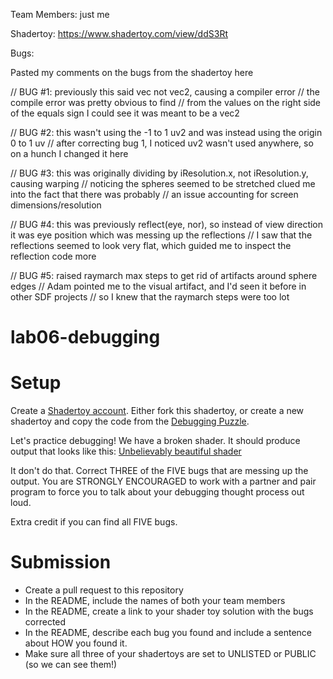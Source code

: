 Team Members: just me

Shadertoy: https://www.shadertoy.com/view/ddS3Rt

Bugs:

Pasted my comments on the bugs from the shadertoy here

// BUG #1: previously this said vec not vec2, causing a compiler error
// the compile error was pretty obvious to find
// from the values on the right side of the equals sign I could see it was meant to be a vec2

// BUG #2: this wasn't using the -1 to 1 uv2 and was instead using the origin 0 to 1 uv
// after correcting bug 1, I noticed uv2 wasn't used anywhere, so on a hunch I changed it here

// BUG #3: this was originally dividing by iResolution.x, not iResolution.y, causing warping
// noticing the spheres seemed to be stretched clued me into the fact that there was probably
// an issue accounting for screen dimensions/resolution
    
// BUG #4: this was previously reflect(eye, nor), so instead of view direction it was eye position which was messing up the reflections
// I saw that the reflections seemed to look very flat, which guided me to inspect the reflection code more

// BUG #5: raised raymarch max steps to get rid of artifacts around sphere edges
// Adam pointed me to the visual artifact, and I'd seen it before in other SDF projects 
// so I knew that the raymarch steps were too lot

# lab06-debugging

# Setup 

Create a [Shadertoy account](https://www.shadertoy.com/). Either fork this shadertoy, or create a new shadertoy and copy the code from the [Debugging Puzzle](https://www.shadertoy.com/view/flGfRc).

Let's practice debugging! We have a broken shader. It should produce output that looks like this:
[Unbelievably beautiful shader](https://user-images.githubusercontent.com/1758825/200729570-8e10a37a-345d-4aff-8eff-6baf54a32a40.webm)

It don't do that. Correct THREE of the FIVE bugs that are messing up the output. You are STRONGLY ENCOURAGED to work with a partner and pair program to force you to talk about your debugging thought process out loud.

Extra credit if you can find all FIVE bugs.

# Submission
- Create a pull request to this repository
- In the README, include the names of both your team members
- In the README, create a link to your shader toy solution with the bugs corrected
- In the README, describe each bug you found and include a sentence about HOW you found it.
- Make sure all three of your shadertoys are set to UNLISTED or PUBLIC (so we can see them!)
